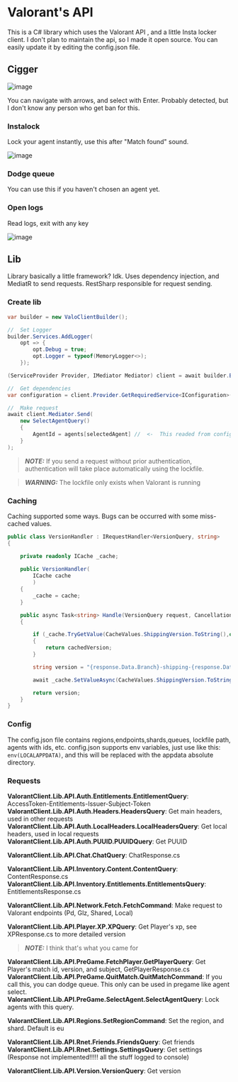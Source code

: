 # Valorant's API

This is a C# library which uses the Valorant API , and a little Insta locker client.
I don't plan to maintain the api, so I made it open source.
You can easily update it by editing the config.json file.

##  Cigger

![image](https://github.com/N3cr0s1s/ValorantApiClient/assets/60231561/f62ffda9-d08b-48c2-a78b-451a65e19248)

You can navigate with arrows, and select with Enter.
Probably detected, but I don't know any person who get ban for this.

###  Instalock

Lock your agent instantly, use this after "Match found" sound.

![image](https://github.com/N3cr0s1s/ValorantApiClient/assets/60231561/eb15fbe6-1faa-43b4-8a4b-38da014225a3)

###  Dodge queue

You can use this if you haven't chosen an agent yet.

###  Open logs

Read logs, exit with any key

![image](https://github.com/N3cr0s1s/ValorantApiClient/assets/60231561/b22ebdf6-f7cd-4f2a-860f-7ce14ed0373c)

##  Lib

Library basically a little framework? Idk. Uses dependency injection, and MediatR to send requests.
RestSharp responsible for request sending.

### Create lib

```csharp
var builder = new ValoClientBuilder();

//  Set Logger
builder.Services.AddLogger(
    opt => {
        opt.Debug = true;
        opt.Logger = typeof(MemoryLogger<>);
    });

(ServiceProvider Provider, IMediator Mediator) client = await builder.BuildAsync();

//  Get dependencies
var configuration = client.Provider.GetRequiredService<IConfiguration>();

//  Make request
await client.Mediator.Send(
    new SelectAgentQuery()
    {
        AgentId = agents[selectedAgent] //  <-  This readed from config file
    }
);
```

> **_NOTE:_**  If you send a request without prior authentication, authentication will take place automatically using the lockfile.

> **_WARNING:_**  The lockfile only exists when Valorant is running

### Caching

Caching supported some ways. Bugs can be occurred with some miss-cached values.

```csharp
public class VersionHandler : IRequestHandler<VersionQuery, string>
{

    private readonly ICache _cache;
    
    public VersionHandler(
        ICache cache
        )
    {
        _cache = cache;
    }

    public async Task<string> Handle(VersionQuery request, CancellationToken cancellationToken)
    {

        if (_cache.TryGetValue(CacheValues.ShippingVersion.ToString(),out string cachedVersion))
        {
            return cachedVersion;
        }

        string version = "{response.Data.Branch}-shipping-{response.Data.BuildVersion}-{response.Data.Version.Split('.')[3]}";

        await _cache.SetValueAsync(CacheValues.ShippingVersion.ToString(), version);

        return version;
    }
}
```

### Config

The config.json file contains regions,endpoints,shards,queues, lockfile path, agents with ids, etc.
config.json supports env variables, just use like this: `env(LOCALAPPDATA)`, and this will be replaced with the appdata absolute directory.

### Requests

**ValorantClient.Lib.API.Auth.Entitlements.EntitlementQuery**: AccessToken-Entitlements-Issuer-Subject-Token </br>
**ValorantClient.Lib.API.Auth.Headers.HeadersQuery**: Get main headers, used in other requests </br>
**ValorantClient.Lib.API.Auth.LocalHeaders.LocalHeadersQuery**: Get local headers, used in local requests </br>
**ValorantClient.Lib.API.Auth.PUUID.PUUIDQuery**: Get PUUID </br>

**ValorantClient.Lib.API.Chat.ChatQuery**: ChatResponse.cs </br>

**ValorantClient.Lib.API.Inventory.Content.ContentQuery**: ContentResponse.cs </br>
**ValorantClient.Lib.API.Inventory.Entitlements.EntitlementsQuery**: EntitlementsResponse.cs </br>

**ValorantClient.Lib.API.Network.Fetch.FetchCommand**: Make request to Valorant endpoints (Pd, Glz, Shared, Local) </br>

**ValorantClient.Lib.API.Player.XP.XPQuery**: Get Player's xp, see XPResponse.cs to more detailed version </br>

> **_NOTE:_**  I think that's what you came for

**ValorantClient.Lib.API.PreGame.FetchPlayer.GetPlayerQuery**: Get Player's match id, version, and subject, GetPlayerResponse.cs </br>
**ValorantClient.Lib.API.PreGame.QuitMatch.QuitMatchCommand**: If you call this, you can dodge queue. This only can be used in pregame like agent select. </br>
**ValorantClient.Lib.API.PreGame.SelectAgent.SelectAgentQuery**: Lock agents with this query. </br>


**ValorantClient.Lib.API.Regions.SetRegionCommand**: Set the region, and shard. Default is eu </br>

**ValorantClient.Lib.API.Rnet.Friends.FriendsQuery**: Get friends </br>
**ValorantClient.Lib.API.Rnet.Settings.SettingsQuery**: Get settings (Response not implemented!!!!! all the stuff logged to console) </br>

**ValorantClient.Lib.API.Version.VersionQuery**: Get version </br>
